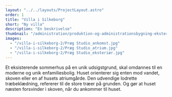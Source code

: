 ```yaml
---
layout: "../../layouts/ProjectLayout.astro"
order: 1
title: "Villa i Silkeborg"
short: "Ny villa"
description: "En beskrivelse"
thumbnail: "/administration/produktion-og-administrationsbygning-eksterioer.jpg"
images:
  - "/villa-i-silkeborg-2/Præg Studio_ankomst.jpg"
  - "/villa-i-silkeborg-2/Præg Studio_atrium.jpg"
  - "/villa-i-silkeborg-2/Præg Studio_eksteriør.jpg"
---
```


Et eksisterende sommerhus på en unik udsigstgrund, skal omdannes til en moderne og unik enfamiliesbolig. Huset orienterer sig enten mod vandet, skoven eller en af husets atriumgårde. Den udvendige lodrette træbeklædning, refererer til de store træer på grunden. Og gør at huset næsten forsvinder i skoven, når du ankommer til huset.
